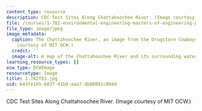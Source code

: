 ```yaml
---
content_type: resource
description: CDC Test Sites Along Chattahoochee River. (Image courtesy of MIT OCW.)
file: /courses/1-782-environmental-engineering-masters-of-engineering-project-fall-2003-spring-2004/b43fe165b83741b9aaa7db80081c004d_1-782f03.jpg
file_type: image/jpeg
image_metadata:
  caption: The Chattahoochee River, an image from the Drugstore Cowboys Project. (Image
    courtesy of MIT OCW.)
  credit: ''
  image-alt: A map of the Chattahoochee River and its surrounding watersheds.
learning_resource_types: []
ocw_type: OCWImage
resourcetype: Image
title: 1-782f03.jpg
uid: b43fe165-b837-41b9-aaa7-db80081c004d
---
```

CDC Test Sites Along Chattahoochee River. (Image courtesy of MIT OCW.)


